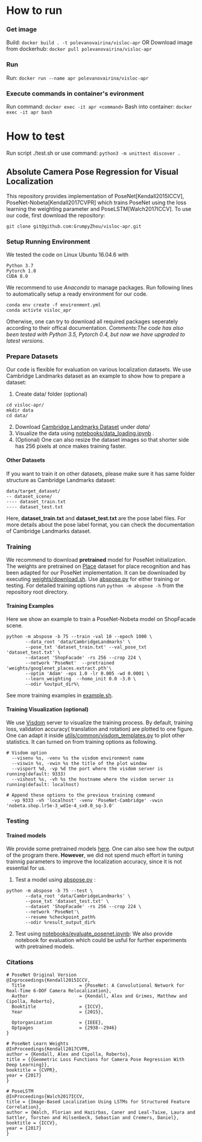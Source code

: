 # How to run
### Get image
Build: `docker build . -t polevanovairina/visloc-apr`
OR
Download image from dockerhub: `docker pull polevanovairina/visloc-apr`

### Run
Run: `docker run --name apr polevanovairina/visloc-apr`

### Execute commands in container's evironment
Run command: `docker exec -it apr <command>`
Bash into container: `docker exec -it apr bash`




# How to test
Run script ./test.sh or use command: `python3 -m unittest discover .`












## Absolute Camera Pose Regression for Visual Localization
This repository provides implementation of PoseNet\[Kendall2015ICCV\], PoseNet-Nobeta\[Kendall2017CVPR\] which trains PoseNet using the loss learning the weighting parameter and PoseLSTM\[Walch2017ICCV\].
To use our code, first download the repository:
````
git clone git@github.com:GrumpyZhou/visloc-apr.git
````

### Setup Running Environment
We tested the code on Linux Ubuntu 16.04.6 with 
````
Python 3.7
Pytorch 1.0
CUDA 8.0
````
We recommend to use *Anaconda* to manage packages. Run following lines to automatically setup a ready environment for our code.
````
conda env create -f environment.yml
conda activte visloc_apr
````
Otherwise, one can try to download all required packages seperately according to their offical documentation.
*Comments:*_The code has also been tested with Python 3.5, Pytorch 0.4, but now we have upgraded to latest versions._
### Prepare Datasets 
Our code is flexible for evaluation on various localization datasets. We use Cambridge Landmarks dataset as an example to show how to prepare a dataset:
1. Create data/ folder (optional)
````
cd visloc-apr/
mkdir data
cd data/
````
2. Download [Cambridge Landmarks Dataset](http://mi.eng.cam.ac.uk/projects/relocalisation/#dataset) under _data/_  
3. Visualize the data using [notebooks/data_loading.ipynb](notebooks/data_loading.ipynb) .
4. (Optional) One can also resize the dataset images so that shorter side has 256 pixels at once makes training faster.
#### Other Datasets
If you want to train it on other datasets, please make sure it has same folder structure as Cambridge Landmarks dataset: 
````
data/target_dataset/
-- dataset_scene/
---- dataset_train.txt
---- dataset_test.txt
````
Here, **dataset_train.txt** and **dataset_test.txt** are the pose label files. For more details about the pose label format, you can check the documentation of Cambridge Landmarks dataset.


### Training
We recommend to download **pretrained** model for PoseNet initialization. The weights are pretrained on [Place](https://github.com/CSAILVision/places365) dataset for place recognition and has been adapted for our PoseNet implementation. It can be downloaded by executing [weights/download.sh](weights/download.sh).
Use [abspose.py](abspose.py) for either training or testing. For detailed training options run `python -m abspose -h` from the repository root directory.
#### Training Examples
Here we show an example to train a PoseNet-Nobeta model on ShopFacade scene.
````
python -m abspose -b 75 --train -val 10 --epoch 1000 \
       --data_root 'data/CambridgeLandmarks' \
       --pose_txt 'dataset_train.txt' --val_pose_txt 'dataset_test.txt' \
       --dataset 'ShopFacade' -rs 256 --crop 224 \
       --network 'PoseNet'  --pretrained 'weights/googlenet_places.extract.pth'\
       --optim 'Adam' -eps 1.0 -lr 0.005 -wd 0.0001 \
       --learn_weighting  --homo_init 0.0 -3.0 \  
       --odir %output_dir%\
````
See more training examples in [example.sh](example.sh).
#### Training Visualization (optional)
We use [Visdom](https://github.com/facebookresearch/visdom) server to visualize the training process.  By default, training loss, validation accuracy( translation and rotation) are plotted to one figure. One can adapt it inside [utils/common/visdom_templates.py](utils/common/visdom_templates.py) to plot other statistics. It can turned on from training options as following.
````
# Visdom option 
  --visenv %s, -venv %s the visdom environment name
  --viswin %s, -vwin %s the title of the plot window
  --visport %d, -vp %d the port where the visdom server is running(default: 9333)
  --vishost %s, -vh %s the hostname where the visdom server is running(default: localhost)

# Append these options to the previous training command
  -vp 9333 -vh 'localhost' -venv 'PoseNet-Cambridge' -vwin 'nobeta.shop.lr5e-3_wd1e-4_sx0.0_sq-3.0'
````

### Testing
#### Trained models
We provide some pretrained models [here](https://vision.in.tum.de/webshare/u/zhouq/visloc-apr/models/). One can also see how the output of the program there. **However**, we did not spend much effort in tuning trainnig parameters to improve the localization accuracy, since it is not essential for us.

1. Test a model using [abspose.py](abspose.py) :
````
python -m abspose -b 75 --test \
       --data_root 'data/CambridgeLandmarks' \
       --pose_txt 'dataset_test.txt' \
       --dataset 'ShopFacade' -rs 256 --crop 224 \
       --network 'PoseNet'\
       --resume %checkpoint_path% 
       --odir %result_output_dir%
````
2. Test using [notebooks/evaluate_posenet.ipynb](notebooks/evaluate_posenet.ipynb):
We also provide notebook for evaluation which could be usful for further experiments with pretrained models.

### Citations
````
# PoseNet Original Version
@Inproceedings{Kendall2015ICCV,
  Title                    = {PoseNet: A Convolutional Network for Real-Time 6-DOF Camera Relocalization},
  Author                   = {Kendall, Alex and Grimes, Matthew and Cipolla, Roberto},
  Booktitle                = {ICCV},
  Year                     = {2015},

  Optorganization          = {IEEE},
  Optpages                 = {2938--2946}
}

# PoseNet Learn Weights
@InProceedings{Kendall2017CVPR,
author = {Kendall, Alex and Cipolla, Roberto},
title = {{Geometric Loss Functions for Camera Pose Regression With Deep Learning}},
booktitle = {CVPR},
year = {2017}
}

# PoseLSTM
@InProceedings{Walch2017ICCV,
title = {Image-Based Localization Using LSTMs for Structured Feature Correlation},
author = {Walch, Florian and Hazirbas, Caner and Leal-Taixe, Laura and Sattler, Torsten and Hilsenbeck, Sebastian and Cremers, Daniel},
booktitle = {ICCV},
year = {2017}
}
````

